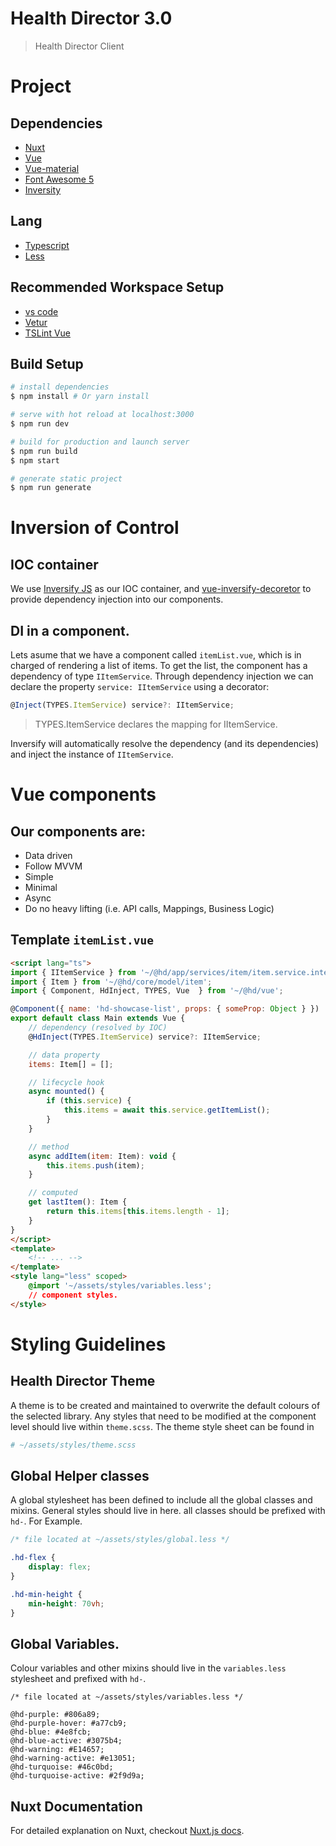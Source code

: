# Health Director 3.0

> Health Director Client

# Project 

## Dependencies
* [Nuxt](https://nuxtjs.org)
* [Vue](https://vuejs.org)
* [Vue-material](https://vuematerial.io)
* [Font Awesome 5](https://fontawesome.com)
* [Inversity](http://inversify.io/)

## Lang
* [Typescript](https://www.typescriptlang.org/)
* [Less](http://lesscss.org/)

## Recommended Workspace Setup
* [vs code](https://code.visualstudio.com/)
* [Vetur](https://vuejs.github.io/vetur)
* [TSLint Vue](https://marketplace.visualstudio.com/items?itemName=prograhammer.tslint-vue)

## Build Setup

``` bash
# install dependencies
$ npm install # Or yarn install

# serve with hot reload at localhost:3000
$ npm run dev

# build for production and launch server
$ npm run build
$ npm start

# generate static project
$ npm run generate
```

# Inversion of Control

## IOC container
We use [Inversify JS](http://inversify.io/) as our IOC container, and [vue-inversify-decoretor](https://github.com/ktsn/vue-inversify-decorator) to provide dependency injection into our components.

## DI in a component.
Lets asume that we have a component called `itemList.vue`, which is in charged of rendering a list of items. To get the list, the component has a dependency of type `IItemService`. Through dependency injection we can declare the property `service: IItemService` using a decorator:

``` typescript
@Inject(TYPES.ItemService) service?: IItemService;
```
> TYPES.ItemService declares the mapping for IItemService.

Inversify will automatically resolve the dependency (and its dependencies) and inject the instance of `IItemService`.

# Vue components
## Our components are:

* Data driven
* Follow MVVM
* Simple
* Minimal
* Async
* Do no heavy lifting (i.e. API calls, Mappings, Business Logic)

## Template `itemList.vue`
``` html
<script lang="ts">
import { IItemService } from '~/@hd/app/services/item/item.service.interface';
import { Item } from '~/@hd/core/model/item';
import { Component, HdInject, TYPES, Vue  } from '~/@hd/vue';

@Component({ name: 'hd-showcase-list', props: { someProp: Object } })
export default class Main extends Vue {
    // dependency (resolved by IOC)
    @HdInject(TYPES.ItemService) service?: IItemService;

    // data property
    items: Item[] = [];

    // lifecycle hook
    async mounted() {
        if (this.service) {
            this.items = await this.service.getItemList();
        }
    }

    // method
    async addItem(item: Item): void {
        this.items.push(item);
    }

    // computed
    get lastItem(): Item {
        return this.items[this.items.length - 1];
    }
}
</script>
<template>
    <!-- ... -->
</template>
<style lang="less" scoped>
    @import '~/assets/styles/variables.less';
    // component styles.
</style>
```

# Styling Guidelines
## Health Director Theme
A theme is to be created and maintained to overwrite the default colours of the selected library. Any styles that need to be modified at the component level should live within `theme.scss`. The theme style sheet can be found in

``` bash
# ~/assets/styles/theme.scss
```

## Global Helper classes
A global stylesheet has been defined to include all the global classes and mixins. General styles should live in here. all classes should be prefixed with `hd-`. For Example.

``` css
/* file located at ~/assets/styles/global.less */

.hd-flex {
    display: flex;
}

.hd-min-height {
    min-height: 70vh;
}
```

## Global Variables.
Colour variables and other mixins should live in the `variables.less` stylesheet and prefixed with `hd-`.

``` less
/* file located at ~/assets/styles/variables.less */

@hd-purple: #806a89;
@hd-purple-hover: #a77cb9;
@hd-blue: #4e8fcb;
@hd-blue-active: #3075b4;
@hd-warning: #E14657;
@hd-warning-active: #e13051;
@hd-turquoise: #46c0bd;
@hd-turquoise-active: #2f9d9a;
```

## Nuxt Documentation
For detailed explanation on Nuxt, checkout [Nuxt.js docs](https://github.com/nuxt/nuxt.js).
